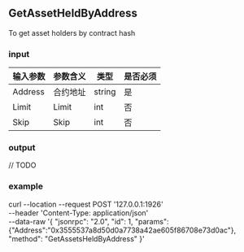 ## GetAssetHeldByAddress

To get asset holders by contract hash

### input

| 输入参数         | 参数含义       | 类型    | 是否必须  |
| ---------------- | -------------- | ------- |------   |
| Address    | 合约地址       | string  | 是|
| Limit     | Limit         | int  |否  |
| Skip |Skip | int |否 |

### output

// TODO

### example

curl --location --request POST '127.0.0.1:1926' \
--header 'Content-Type: application/json' \
--data-raw '{
    "jsonrpc": "2.0",
    "id": 1,
    "params": {"Address":"0x3555537a8d50d0a7738a42ae605f86708e73d0ac"},
    "method": "GetAssetsHeldByAddress"
}'


